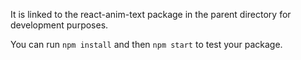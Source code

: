 
It is linked to the react-anim-text package in the parent directory for development purposes.

You can run `npm install` and then `npm start` to test your package.

